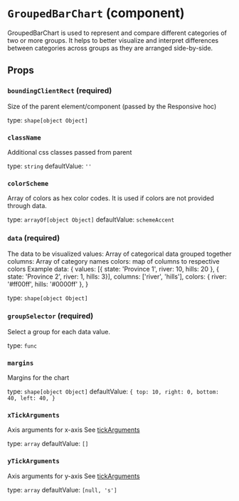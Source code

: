 `GroupedBarChart` (component)
=============================

GroupedBarChart is used to represent and compare different categories of two or more groups.
It helps to better visualize and interpret differences between categories across groups as they
are arranged side-by-side.

Props
-----

### `boundingClientRect` (required)

Size of the parent element/component (passed by the Responsive hoc)

type: `shape[object Object]`


### `className`

Additional css classes passed from parent

type: `string`
defaultValue: `''`


### `colorScheme`

Array of colors as hex color codes.
It is used if colors are not provided through data.

type: `arrayOf[object Object]`
defaultValue: `schemeAccent`


### `data` (required)

The data to be visualized
values: Array of categorical data grouped together
columns: Array of category names
colors: map of columns to respective colors
Example data:
{
    values: [{ state: 'Province 1', river: 10, hills: 20 }, { state: 'Province 2', river: 1, hills: 3}],
    columns: ['river', 'hills'],
    colors: { river: '#ff00ff', hills: '#0000ff' },
}

type: `shape[object Object]`


### `groupSelector` (required)

Select a group for each data value.

type: `func`


### `margins`

Margins for the chart

type: `shape[object Object]`
defaultValue: `{
    top: 10,
    right: 0,
    bottom: 40,
    left: 40,
}`


### `xTickArguments`

Axis arguments for x-axis
See <a href="https://github.com/d3/d3-axis#axis_tickArguments">tickArguments</a>

type: `array`
defaultValue: `[]`


### `yTickArguments`

Axis arguments for y-axis
See <a href="https://github.com/d3/d3-axis#axis_tickArguments">tickArguments</a>

type: `array`
defaultValue: `[null, 's']`

